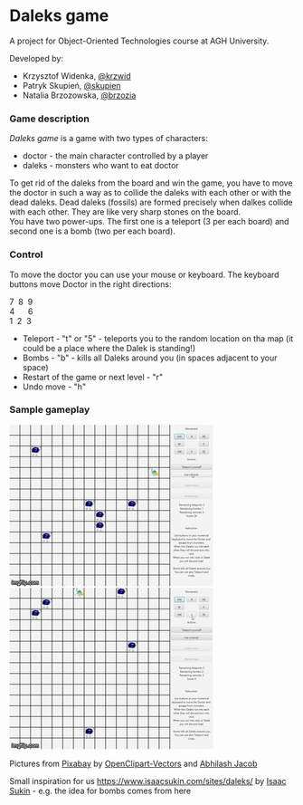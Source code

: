 # Daleks game

A project for Object-Oriented Technologies course at AGH University.

Developed by:
- Krzysztof Widenka, [@krzwid](https://github.com/krzwid)
- Patryk Skupień, [@skupien](https://github.com/skupien)
- Natalia Brzozowska, [@brzozia](https://github.com/brzozia)

### Game description
<i>Daleks game</i> is a game with two types of characters:
- doctor - the main character controlled by a player
- daleks - monsters who want to eat doctor

To get rid of the daleks from the board and win the game, you have to move the doctor in such a way as to collide the daleks with each other or with the dead daleks. Dead daleks (fossils) are formed precisely when dalkes collide with each other. They are like very sharp stones on the board.  
You have two power-ups. The first one is a teleport (3 per each board) and second one is a bomb (two per each board).

### Control
To move the doctor you can use your mouse or keyboard. The keyboard buttons move Doctor in the right directions:

7  &nbsp;8  &nbsp;9 <br>
4  &nbsp;&nbsp;&nbsp;&nbsp; 6 <br>
1  &nbsp;2  &nbsp;3 <br>
- Teleport - "t" or "5" - teleports you to the random location on tha map (it could be a place where the Dalek is standing!)
- Bombs - "b" - kills all Daleks around you (in spaces adjacent to your space)
- Restart of the game or next level - "r"
- Undo move - "h"

### Sample gameplay
![](docs/daleks-game1.gif)
![](docs/daleks-game2.gif)  

Pictures from [Pixabay](https://pixabay.com/pl/?utm_source=link-attribution&amp;utm_medium=referral&amp;utm_campaign=image&amp;utm_content=1295483) by [OpenClipart-Vectors](https://pixabay.com/pl/users/openclipart-vectors-30363/?utm_source=link-attribution&amp;utm_medium=referral&amp;utm_campaign=image&amp;utm_content=1295483) and [Abhilash Jacob](https://pixabay.com/pl/users/abhi_jacob-8581153/?utm_source=link-attribution&amp;utm_medium=referral&amp;utm_campaign=image&amp;utm_content=5077346)  

Small inspiration for us https://www.isaacsukin.com/sites/daleks/ by [Isaac Sukin](https://www.isaacsukin.com/) - e.g. the idea for bombs comes from here


